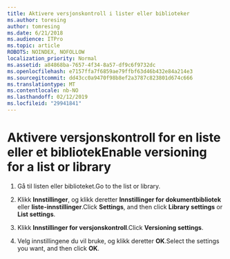 ```yaml
---
title: Aktivere versjonskontroll i lister eller biblioteker
ms.author: toresing
author: tomresing
ms.date: 6/21/2018
ms.audience: ITPro
ms.topic: article
ROBOTS: NOINDEX, NOFOLLOW
localization_priority: Normal
ms.assetid: a84868ba-7657-4f34-8a57-df9c6f9732dc
ms.openlocfilehash: e7157ffa7f6859ae79ffbf63d46b432e84a214e3
ms.sourcegitcommit: dd43cc0a9470f98b8ef2a3787c823801d674c666
ms.translationtype: MT
ms.contentlocale: nb-NO
ms.lasthandoff: 02/12/2019
ms.locfileid: "29941841"
---
```

# <a name="enable-versioning-for-a-list-or-library"></a><span data-ttu-id="1d8fc-102">Aktivere versjonskontroll for en liste eller et bibliotek</span><span class="sxs-lookup"><span data-stu-id="1d8fc-102">Enable versioning for a list or library</span></span>

1. <span data-ttu-id="1d8fc-103">Gå til listen eller biblioteket.</span><span class="sxs-lookup"><span data-stu-id="1d8fc-103">Go to the list or library.</span></span>
    
2. <span data-ttu-id="1d8fc-104">Klikk **Innstillinger**, og klikk deretter **Innstillinger for dokumentbibliotek** eller **liste-innstillinger**.</span><span class="sxs-lookup"><span data-stu-id="1d8fc-104">Click **Settings**, and then click **Library settings** or **List settings**.</span></span>
    
3. <span data-ttu-id="1d8fc-105">Klikk **Innstillinger for versjonskontroll**.</span><span class="sxs-lookup"><span data-stu-id="1d8fc-105">Click **Versioning settings**.</span></span>
    
4. <span data-ttu-id="1d8fc-106">Velg innstillingene du vil bruke, og klikk deretter **OK**.</span><span class="sxs-lookup"><span data-stu-id="1d8fc-106">Select the settings you want, and then click **OK**.</span></span>
    

